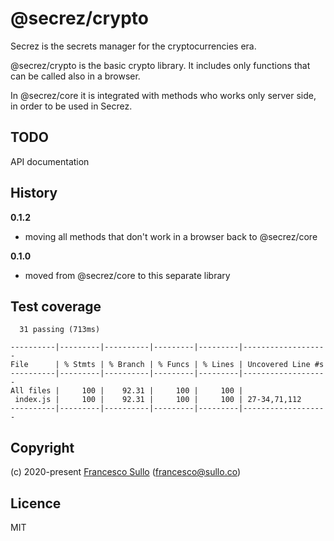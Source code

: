 # @secrez/crypto

Secrez is the secrets manager for the cryptocurrencies era.

@secrez/crypto is the basic crypto library. It includes only functions that can be called also in a browser. 

In @secrez/core it is integrated with methods who works only server side, in order to be used in Secrez.

## TODO

API documentation

## History

__0.1.2__
* moving all methods that don't work in a browser back to @secrez/core

__0.1.0__
* moved from @secrez/core to this separate library 


## Test coverage

```
  31 passing (713ms)

----------|---------|----------|---------|---------|-------------------
File      | % Stmts | % Branch | % Funcs | % Lines | Uncovered Line #s 
----------|---------|----------|---------|---------|-------------------
All files |     100 |    92.31 |     100 |     100 |                   
 index.js |     100 |    92.31 |     100 |     100 | 27-34,71,112      
----------|---------|----------|---------|---------|-------------------
```


## Copyright

(c) 2020-present [Francesco Sullo](https://francesco.sullo.co) (<francesco@sullo.co>)

## Licence

MIT
